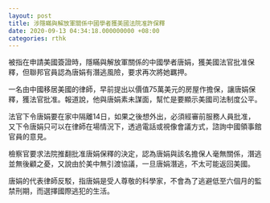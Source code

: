 ```yaml
---
layout: post
title: 涉隱瞞與解放軍關係中國學者獲美國法院准許保釋
date: 2020-09-13 04:34:18.000000000 +08:00
categories: rthk
---
```


被指在申請美國簽證時，隱瞞與解放軍關係的中國學者唐娟，獲美國法官批准保釋，但聯邦官員認為唐娟有潛逃風險，要求再次將她羈押。

一名由中國移居美國的律師，早前提出以價值75萬美元的房屋作擔保，讓唐娟保釋，獲法官批准。報道說，他與唐娟素未謀面，幫忙是要顯示美國司法制度公平。

法官下令唐娟要在家中隔離14日，如果之後想外出，必須經審前服務人員批准，又下令唐娟只可以在律師在場情況下，透過電話或視像會議方式，諮詢中國領事館官員的意見。

檢察官要求法院推翻批准唐娟保釋的決定，認為唐娟與該名擔保人毫無關係，潛逃並無後顧之憂，又說由於美中無引渡協議，一旦唐娟潛逃，不太可能返回美國。

唐娟的代表律師反駁，指唐娟是受人尊敬的科學家，不會為了逃避低至六個月的監禁刑期，而選擇國際逃犯的生活。
